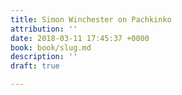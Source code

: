 ```yaml
---
title: Simon Winchester on Pachkinko
attribution: ''
date: 2018-03-11 17:45:37 +0000
book: book/slug.md
description: ''
draft: true

---
```

